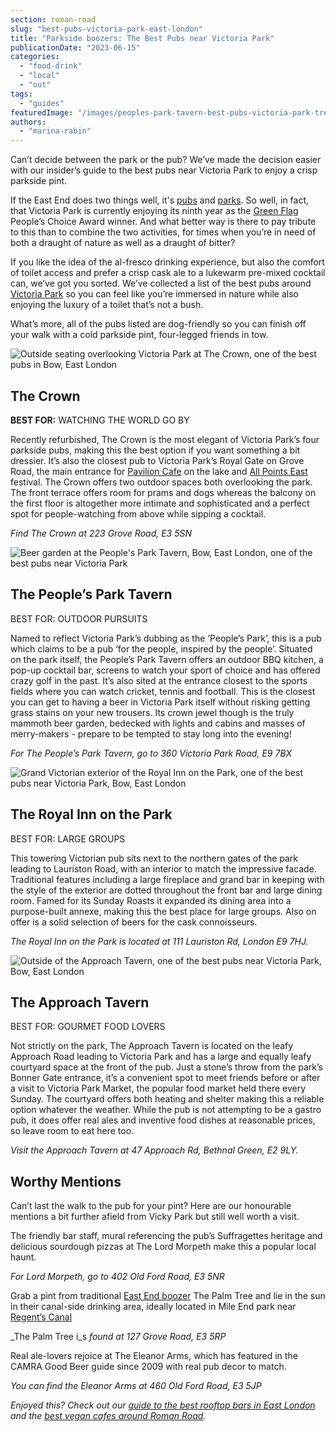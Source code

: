 ```yaml
---
section: roman-road
slug: "best-pubs-victoria-park-east-london"
title: "Parkside boozers: The Best Pubs near Victoria Park"
publicationDate: "2023-06-15"
categories: 
  - "food-drink"
  - "local"
  - "out"
tags: 
  - "guides"
featuredImage: "/images/peoples-park-tavern-best-pubs-victoria-park-trees.jpeg"
authors: 
  - "marina-rabin"
---
```


Can’t decide between the park or the pub? We’ve made the decision easier with our insider’s guide to the best pubs near Victoria Park to enjoy a crisp parkside pint.

If the East End does two things well, it's [pubs](https://romanroadlondon.com/best-local-pubs/) and [parks](https://romanroadlondon.com/best-parks-green-spaces-bow-east-london/). So well, in fact, that Victoria Park is currently enjoying its ninth year as the [Green Flag](https://www.greenflagaward.org/) People’s Choice Award winner. And what better way is there to pay tribute to this than to combine the two activities, for times when you’re in need of both a draught of nature as well as a draught of bitter? 

If you like the idea of the al-fresco drinking experience, but also the comfort of toilet access and prefer a crisp cask ale to a lukewarm pre-mixed cocktail can, we’ve got you sorted. We’ve collected a list of the best pubs around [Victoria Park](https://romanroadlondon.com/victoria-park-east-london-bow/) so you can feel like you’re immersed in nature while also enjoying the luxury of a toilet that’s not a bush. 

What’s more, all of the pubs listed are dog-friendly so you can finish off your walk with a cold parkside pint, four-legged friends in tow.

![Outside seating overlooking Victoria Park at The Crown, one of the best pubs in Bow, East London](/images/The-Crown-1024x683-1-1024x683.jpg)

## The Crown

**BEST FOR:** WATCHING THE WORLD GO BY

Recently refurbished, The Crown is the most elegant of Victoria Park’s four parkside pubs, making this the best option if you want something a bit dressier. It’s also the closest pub to Victoria Park’s Royal Gate on Grove Road, the main entrance for [Pavilion Cafe](https://romanroadlondon.com/pavilion-victoria-park-cafe-a-sri-lankan-story/) on the lake and [All Points East](https://romanroadlondon.com/all-points-east-festival-victoria-park-east-london/) festival. The Crown offers two outdoor spaces both overlooking the park. The front terrace offers room for prams and dogs whereas the balcony on the first floor is altogether more intimate and sophisticated and a perfect spot for people-watching from above while sipping a cocktail.

_Find The Crown at 223 Grove Road, E3 5SN_

![Beer garden at the People's Park Tavern, Bow, East London, one of the best pubs near Victoria Park](/images/peoples-park-tavern-best-pubs-victoria-park-1024x683.jpeg)

## The People’s Park Tavern

BEST FOR: OUTDOOR PURSUITS

Named to reflect Victoria Park’s dubbing as the ‘People’s Park’, this is a pub which claims to be a pub ‘for the people, inspired by the people’. Situated on the park itself, the People’s Park Tavern offers an outdoor BBQ kitchen, a pop-up cocktail bar, screens to watch your sport of choice and has offered crazy golf in the past. It’s also sited at the entrance closest to the sports fields where you can watch cricket, tennis and football. This is the closest you can get to having a beer in Victoria Park itself without risking getting grass stains on your new trousers. Its crown jewel though is the truly mammoth beer garden, bedecked with lights and cabins and masses of merry-makers - prepare to be tempted to stay long into the evening! 

_For The People’s Park Tavern, go to 360 Victoria Park Road, E9 7BX_

![Grand Victorian exterior of the Royal Inn on the Park, one of the best pubs near Victoria Park, Bow, East London](/images/royal-inn-victoria-park-east-london-1024x683.jpeg)

## The Royal Inn on the Park

BEST FOR: LARGE GROUPS

This towering Victorian pub sits next to the northern gates of the park leading to Lauriston Road, with an interior to match the impressive facade. Traditional features including a large fireplace and grand bar in keeping with the style of the exterior are dotted throughout the front bar and large dining room. Famed for its Sunday Roasts it expanded its dining area into a purpose-built annexe, making this the best place for large groups. Also on offer is a solid selection of beers for the cask connoisseurs.

_The Royal Inn on the Park is located at 111 Lauriston Rd, London E9 7HJ._

![Outside of the Approach Tavern, one of the best pubs near Victoria Park, Bow, East London](/images/Approach-Tavern-straight-on-1024x683.jpg)

## The Approach Tavern

BEST FOR: GOURMET FOOD LOVERS

Not strictly on the park, The Approach Tavern is located on the leafy Approach Road leading to Victoria Park and has a large and equally leafy courtyard space at the front of the pub. Just a stone’s throw from the park’s Bonner Gate entrance, it’s a convenient spot to meet friends before or after a visit to Victoria Park Market, the popular food market held there every Sunday. The courtyard offers both heating and shelter making this a reliable option whatever the weather. While the pub is not attempting to be a gastro pub, it does offer real ales and inventive food dishes at reasonable prices, so leave room to eat here too.

_Visit the Approach Tavern at 47 Approach Rd, Bethnal Green, E2 9LY._

## Worthy Mentions

Can’t last the walk to the pub for your pint? Here are our honourable mentions a bit further afield from Vicky Park but still well worth a visit. 

The friendly bar staff, mural referencing the pub’s Suffragettes heritage and delicious sourdough pizzas at The Lord Morpeth make this a popular local haunt.

_For Lord Morpeth, go to 402 Old Ford Road, E3 5NR_

Grab a pint from traditional [East End boozer](https://romanroadlondon.com/last-crooners-palm-tree-pub-tom-oldham/) The Palm Tree and lie in the sun in their canal-side drinking area, ideally located in Mile End park near [Regent’s Canal](https://romanroadlondon.com/regents-canal-what-to-see-do-guide/)

_The Palm Tree i_s _found at 127 Grove Road, E3 5RP_

Real ale-lovers rejoice at The Eleanor Arms, which has featured in the CAMRA Good Beer guide since 2009 with real pub decor to match. 

_You can find the Eleanor Arms at 460 Old Ford Road, E3 5JP_

_Enjoyed this? Check out our [guide to the best rooftop bars in East London](https://romanroadlondon.com/best-rooftop-bars-east-end/) and the [best vegan cafes around Roman Road](https://romanroadlondon.com/best-local-vegan-vegetarian-cafes-shops/)._


